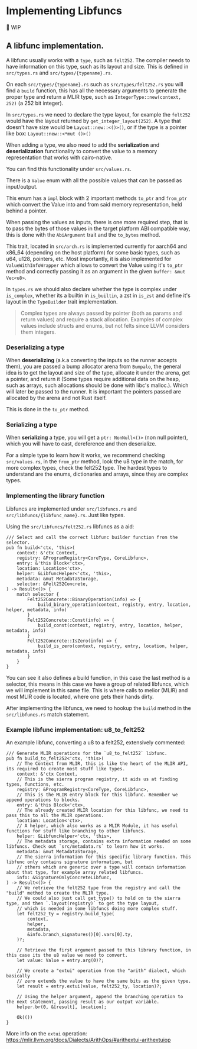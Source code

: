 # Implementing Libfuncs

🚧 WIP

## A libfunc implementation.

A libfunc usually works with a `type`, such as `felt252`. The compiler
needs to have information on this type, such as its layout and size.
This is defined in `src/types.rs` and `src/types/{typename}.rs`.

On each `src/types/{typename}.rs` such as `src/types/felt252.rs` you will
find a `build` function, this has all the necessary arguments to generate
the proper type and return a MLIR type, such as
`IntegerType::new(context, 252)` (a 252 bit integer).

In `src/types.rs` we need to declare the type layout, for example the
`felt252` would have the layout returned by `get_integer_layout(252)`.
A type that doesn't have size would be `Layout::new::<()>()`, or if the
type is a pointer like box: `Layout::new::<*mut ()>()`

When adding a type, we also need to add the **serialization** and
**deserialization** functionality to convert the value to a memory representation that works with cairo-native.

You can find this functionality under `src/values.rs`.

There is a `Value` enum with all the possible values that can be passed as input/output.

This enum has a `impl` block with 2 important methods `to_ptr` and `from_ptr` which convert the Value into and from said
memory representation, held behind a pointer.

When passing the values as inputs, there is one more required step, that is to pass the bytes of those values in the
target platform ABI compatible way, this is done with the `AbiArgument` trait and the `to_bytes` method.

This trait, located in `src/arch.rs` is implemented currently for aarch64 and x86_64 (depending on the host platform) for some basic types, such as u64, u128, pointers, etc. Most importantly, it is also implemented for `ValueWithInfoWrapper` which allows to convert the Value using it's `to_ptr` method and correctly passing it as an argument in the given `buffer: &mut Vec<u8>`.

In `types.rs` we should also declare whether the type is complex under
`is_complex`, whether its a builtin in `is_builtin`, a zst in `is_zst` and define it's layout in the `TypeBuilder` trait implementation.

> Complex types are always passed by pointer (both as params and return
> values) and require a stack allocation. Examples of complex values include
> structs and enums, but not felts since LLVM considers them integers.

### Deserializing a type
When **deserializing** (a.k.a converting the inputs so the runner
accepts them), you are passed a bump allocator arena from `Bumpalo`, the
general idea is to get the layout and size of the type, allocate it under
the arena, get a pointer, and return it (Some types require additional data on the heap, such as arrays, such allocations should be done with libc's malloc.). Which will later be passed to the runner. It is important the pointers passed are allocated by the
arena and not Rust itself.

This is done in the `to_ptr` method.

### Serializing a type
When **serializing** a type, you will get a `ptr: NonNull<()>` (non null
pointer), which you will have to cast, dereference and then deserialize.

For a simple type to learn how it works, we recommend checking
`src/values.rs`, in the `from_ptr` method, look the u8 type in the match, for more complex types, check the felt252 type.
The hardest types to understand are the enums, dictionaries and arrays,
since they are complex types.

### Implementing the library function
Libfuncs are implemented under `src/libfuncs.rs` and
`src/libfuncs/{libfunc_name}.rs`. Just like types.

Using the `src/libfuncs/felt252.rs` libfuncs as a aid:

```rust,ignore
/// Select and call the correct libfunc builder function from the selector.
pub fn build<'ctx, 'this>(
    context: &'ctx Context,
    registry: &ProgramRegistry<CoreType, CoreLibfunc>,
    entry: &'this Block<'ctx>,
    location: Location<'ctx>,
    helper: &LibfuncHelper<'ctx, 'this>,
    metadata: &mut MetadataStorage,
    selector: &Felt252Concrete,
) -> Result<()> {
    match selector {
        Felt252Concrete::BinaryOperation(info) => {
            build_binary_operation(context, registry, entry, location, helper, metadata, info)
        }
        Felt252Concrete::Const(info) => {
            build_const(context, registry, entry, location, helper, metadata, info)
        }
        Felt252Concrete::IsZero(info) => {
            build_is_zero(context, registry, entry, location, helper, metadata, info)
        }
    }
}
```

You can see it also defines a build function, in this case the last method
is a selector, this means in this case we have a group of related libfuncs,
which we will implement in this same file. This is where calls to melior
(MLIR) and most MLIR code is located, where one gets their hands dirty.

After implementing the libfuncs, we need to hookup the `build` method in
the `src/libfuncs.rs` match statement.

### Example libfunc implementation: u8_to_felt252
An example libfunc, converting a u8 to a felt252, extensively commented:

```rust,ignore
/// Generate MLIR operations for the `u8_to_felt252` libfunc.
pub fn build_to_felt252<'ctx, 'this>(
    // The Context from MLIR, this is like the heart of the MLIR API, its required to create most stuff like types.
    context: &'ctx Context,
    // This is the sierra program registry, it aids us at finding types, functions, etc.
    registry: &ProgramRegistry<CoreType, CoreLibfunc>,
    // This is the MLIR entry block for this libfunc. Remember we append operations to blocks.
    entry: &'this Block<'ctx>,
    // The already created MLIR location for this libfunc, we need to pass this to all the MLIR operations.
    location: Location<'ctx>,
    // A helper, which also works as a MLIR Module, it has useful functions for stuff like branching to other libfuncs.
    helper: &LibfuncHelper<'ctx, 'this>,
    // The metadata storage, contains extra information needed on some libfuncs. Check out `src/metadata.rs` to learn how it works.
    metadata: &mut MetadataStorage,
    // The sierra information for this specific library function. This libfunc only contains signature information, but
    // others which are generic over a type will contain information about that type, for example array related libfuncs.
    info: &SignatureOnlyConcreteLibfunc,
) -> Result<()> {
    // We retrieve the felt252 type from the registry and call the "build" method to create the MLIR type.
    // We could also just call get_type() to hold on to the sierra type, and then `.layout(registry)` to get the type layout,
    // which is needed in some libfuncs doing more complex stuff.
    let felt252_ty = registry.build_type(
        context,
        helper,
        metadata,
        &info.branch_signatures()[0].vars[0].ty,
    )?;

    // Retrieve the first argument passed to this library function, in this case its the u8 value we need to convert.
    let value: Value = entry.arg(0)?;

    // We create a "extui" operation from the "arith" dialect, which basically
    // zero extends the value to have the same bits as the given type.
    let result = entry.extui(value, felt252_ty, location)?;

    // Using the helper argument, append the branching operation to the next statement, passing result as our output variable.
    helper.br(0, &[result], location);

    Ok(())
}
```

More info on the `extui` operation: <https://mlir.llvm.org/docs/Dialects/ArithOps/#arithextui-arithextuiop>
